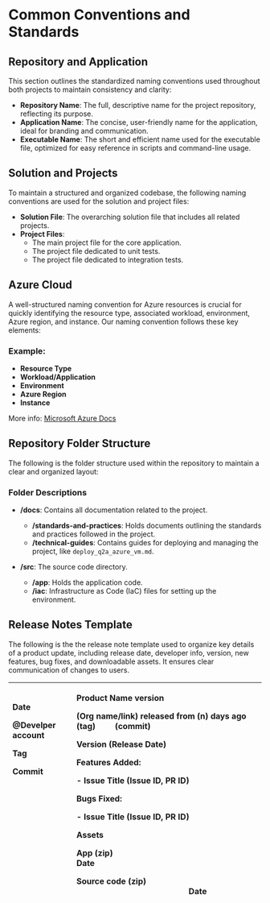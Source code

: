# Common Conventions and Standards

## Repository and Application

This section outlines the standardized naming conventions used throughout both projects to maintain consistency and clarity:

- **Repository Name**: The full, descriptive name for the project repository, reflecting its purpose.
- **Application Name**: The concise, user-friendly name for the application, ideal for branding and communication.
- **Executable Name**: The short and efficient name used for the executable file, optimized for easy reference in scripts and command-line usage.

## Solution and Projects

To maintain a structured and organized codebase, the following naming conventions are used for the solution and project files:

- **Solution File**: The overarching solution file that includes all related projects.
- **Project Files**:
  - The main project file for the core application.
  - The project file dedicated to unit tests.
  - The project file dedicated to integration tests.

## Azure Cloud

A well-structured naming convention for Azure resources is crucial for quickly identifying the resource type, associated workload, environment, Azure region, and instance. Our naming convention follows these key elements:

### Example:

- **Resource Type**
- **Workload/Application**
- **Environment**
- **Azure Region**
- **Instance**

More info: [Microsoft Azure Docs](https://learn.microsoft.com/en-us/azure/cloud-adoption-framework/ready/azure-best-practices/resource-naming)

## Repository Folder Structure

The following is the folder structure used within the repository to maintain a clear and organized layout:

### Folder Descriptions

- **/docs**: Contains all documentation related to the project.
  - **/standards-and-practices**: Holds documents outlining the standards and practices followed in the project.
  - **/technical-guides**: Contains guides for deploying and managing the project, like `deploy_q2a_azure_vm.md`.
  
- **/src**: The source code directory.
  - **/app**: Holds the application code.
  - **/iac**: Infrastructure as Code (IaC) files for setting up the environment.


## Release Notes Template 
The following is the the release note template used to organize key details of a product update, including release date, developer info, version, new features, bug fixes, and downloadable assets. It ensures clear communication of changes to users.

|<p>**Date**</p><p>**@Develper account**</p><p> **Tag**</p><p> **Commit** <br />&nbsp;<br /> <br />&nbsp;<br /><br />&nbsp;<br /><br />&nbsp;<br /><br />&nbsp;<br /><br />&nbsp;<br />  </p>|<p>**Product Name version** </p><p> (Org name/link) released from (n) days ago &nbsp; &nbsp; (tag) &nbsp; &nbsp; &nbsp; &nbsp; (commit) </p><p></p><p> Version (Release Date)</p><p></p><p>**Features Added:**</p><p>- Issue Title (Issue ID, PR ID) </p><p></p><p>**Bugs Fixed:**</p><p>- Issue Title (Issue ID, PR ID) </p><p></p><p>**Assets**</p><p> App (zip)	&nbsp;&nbsp;&nbsp;&nbsp;&nbsp;&nbsp;&nbsp;&nbsp;&nbsp;&nbsp;&nbsp;&nbsp;&nbsp;&nbsp;&nbsp;&nbsp;&nbsp;&nbsp;&nbsp;&nbsp;&nbsp;&nbsp;&nbsp;&nbsp;&nbsp;&nbsp;&nbsp;&nbsp;&nbsp;&nbsp;&nbsp;&nbsp;&nbsp;&nbsp;&nbsp;&nbsp;&nbsp;&nbsp;&nbsp;&nbsp;&nbsp;&nbsp;&nbsp;&nbsp;&nbsp;&nbsp;&nbsp;&nbsp;&nbsp;&nbsp;&nbsp;&nbsp;&nbsp;&nbsp;&nbsp;&nbsp;&nbsp;&nbsp;&nbsp;&nbsp;&nbsp;&nbsp;&nbsp;&nbsp; Date </p><p> Source code (zip) &nbsp;&nbsp;&nbsp;&nbsp;&nbsp;&nbsp;&nbsp;&nbsp;&nbsp;&nbsp;&nbsp;&nbsp;&nbsp;&nbsp;&nbsp;&nbsp;&nbsp;&nbsp;&nbsp;&nbsp;&nbsp;&nbsp;&nbsp;&nbsp;&nbsp;&nbsp;&nbsp;&nbsp;&nbsp;&nbsp;&nbsp;&nbsp;&nbsp;&nbsp;&nbsp;&nbsp;&nbsp;&nbsp;&nbsp;&nbsp;&nbsp;&nbsp;&nbsp;&nbsp;&nbsp;&nbsp;&nbsp;&nbsp;&nbsp;&nbsp;&nbsp;&nbsp;Date</p><p></p>|
| :- | :- |
